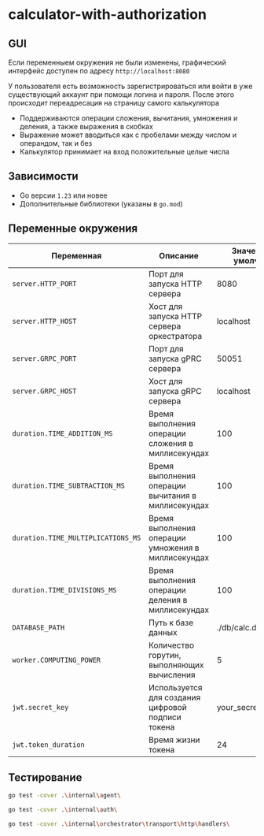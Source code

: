 # calculator-with-authorization

## GUI

Если переменныем окружения не были изменены, графический интерфейс доступен по адресу ```http://localhost:8080```

У пользователя есть возможность зарегистрироваться или войти в уже существующий аккаунт при помощи логина и пароля. После этого происходит переадресация на страницу самого калькулятора

- Поддерживаются операции сложения, вычитания, умножения и деления, а также выражения в скобках
- Выражение может вводиться как с пробелами между числом и операндом, так и без
- Калькулятор принимает на вход положительные целые числа

## Зависимости

- Go версии ```1.23``` или новее
- Дополнительные библиотеки (указаны в ```go.mod```)

## Переменные окружения

| Переменная                             | Описание                                            | Значение по умолчанию |
|----------------------------------------|-----------------------------------------------------|-----------------------|
| ```server.HTTP_PORT```                 | Порт для запуска HTTP сервера                       | 8080                  |
| ```server.HTTP_HOST```                 | Хост для запуска HTTP сервера оркестратора          | localhost             |
| ```server.GRPC_PORT```                 | Порт для запуска gPRC сервера                       | 50051                 |
| ```server.GRPC_HOST```                 | Хост для запуска gRPC сервера                       | localhost             |
| ```duration.TIME_ADDITION_MS```        | Время выполнения операции сложения в миллисекундах  | 100                   |
|```duration.TIME_SUBTRACTION_MS```      | Время выполнения операции вычитания в миллисекундах | 100                   |
| ```duration.TIME_MULTIPLICATIONS_MS``` | Время выполнения операции умножения в миллисекундах | 100                   |
| ```duration.TIME_DIVISIONS_MS```       | Время выполнения операции деления в миллисекундах   | 100                   |
| ```DATABASE_PATH```                    | Путь к базе данных                                  |./db/calc.db           |
| ```worker.COMPUTING_POWER```           | Количество горутин, выполняющих вычисления          | 5                     |
| ```jwt.secret_key```                   | Используется для создания цифровой подписи токена   | your_secret_key_here  |
| ```jwt.token_duration```               | Время жизни токена                                  | 24                    |

## Тестирование

```bash
go test -cover .\internal\agent\
```

```bash
go test -cover .\internal\auth\
```
```bash
go test -cover .\internal\orchestrator\transport\http\handlers\
```
